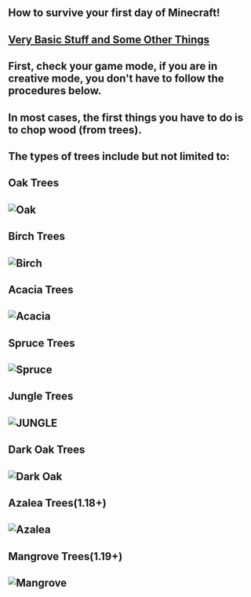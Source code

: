 ## How to survive your first day of Minecraft!
## [Very Basic Stuff and Some Other Things](https://minecraft.fandom.com/wiki/Tutorials/Beginner%27s_guide)
## First, check your game mode, if you are in creative mode, you don't have to follow the procedures below. 
## In most cases, the first things you have to do is to chop wood (from trees).
## The types of trees include but not limited to:
## Oak Trees
## ![Oak](https://henrypersonalweb.github.io/blog/minecraft/first-day/oak_tree.webp)
## Birch Trees
## ![Birch](https://henrypersonalweb.github.io/blog/minecraft/first-day/birch_tree.webp)
## Acacia Trees
## ![Acacia](https://henrypersonalweb.github.io/blog/minecraft/first-day/acacia_tree.webp)
## Spruce Trees
## ![Spruce](https://henrypersonalweb.github.io/blog/minecraft/first-day/spruce_tree.webp)
## Jungle Trees
## ![JUNGLE](https://henrypersonalweb.github.io/blog/minecraft/first-day/jungle_tree.webp)
## Dark Oak Trees
## ![Dark Oak](https://henrypersonalweb.github.io/blog/minecraft/first-day/dark_oak_tree.webp)
## Azalea Trees(1.18+)
## ![Azalea](https://henrypersonalweb.github.io/blog/minecraft/first-day/azalea_tree.webp)
## Mangrove Trees(1.19+)
## ![Mangrove](https://henrypersonalweb.github.io/blog/minecraft/first-day/mangrove_tree.webp)
## 